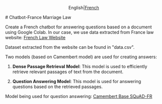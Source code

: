 
<p align="center">
English|<a href="README.fr.md">French</a>
</p>
# Chatbot-France Marriage Law

Create a French chatbot for answering questions based on a document using Google Colab. In our case, we use data extracted from France law website: [French Law Website](https://www.legifrance.gouv.fr/codes/section_lc/LEGITEXT000006070721/LEGISCTA000006117710/#LEGISCTA000006117710)

Dataset extracted from the website can be found in "data.csv".

Two models (based on Camembert model) are used for creating answers:

1. **Dense Passage Retrieval Model**: This model is used to efficiently retrieve relevant passages of text from the document.

2. **Question Answering Model**: This model is used for answering questions based on the retrieved passages.

Model being used for question answering: [Camembert Base SQuAD-FR](https://huggingface.co/etalab-ia/camembert-base-squadFR-fquad-piaf)
